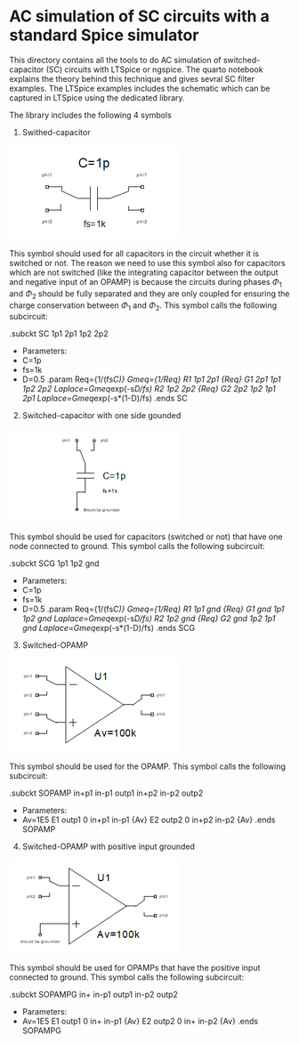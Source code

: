 # AC simulation of SC circuits with a standard Spice simulator

This directory contains all the tools to do AC simulation of switched-capacitor (SC) circuits with LTSpice or ngspice. The quarto notebook explains the theory behind this technique and gives sevral SC filter examples. The LTSpice examples includes the schematic which can be captured in LTSpice using the dedicated library.

The library includes the following 4 symbols

1) Swithed-capacitor

![Switched-capacitor.](/img/SC.png)

This symbol should used for all capacitors in the circuit whether it is switched or not. The reason we need to use this symbol also for capacitors which are not switched (like the integrating capacitor between the output and negative input of an OPAMP) is because the circuits during phases $\Phi_1$ and $\Phi_2$ should be fully separated and they are only coupled for ensuring the charge conservation between $\Phi_1$ and $\Phi_2$. This symbol calls the following subcircuit:

.subckt SC 1p1 2p1 1p2 2p2
* Parameters:
* C=1p
* fs=1k
* D=0.5
.param Req={1/(fs*C)} Gmeq={1/Req}
R1 1p1 2p1 {Req}
G1 2p1 1p1 1p2 2p2 Laplace=Gmeq*exp(-s*D/fs)
R2 1p2 2p2 {Req}
G2 2p2 1p2 1p1 2p1 Laplace=Gmeq*exp(-s*(1-D)/fs)
.ends SC

2) Switched-capacitor with one side gounded

![Grounded switched-capacitor.](/img/SCG.png)

This symbol should be used for capacitors (switched or not) that have one node connected to ground. This symbol calls the following subcircuit:

.subckt SCG 1p1 1p2 gnd
* Parameters:
* C=1p
* fs=1k
* D=0.5
.param Req={1/(fs*C)} Gmeq={1/Req}
R1 1p1 gnd {Req}
G1 gnd 1p1 1p2 gnd Laplace=Gmeq*exp(-s*D/fs)
R2 1p2 gnd {Req}
G2 gnd 1p2 1p1 gnd Laplace=Gmeq*exp(-s*(1-D)/fs)
.ends SCG

3) Switched-OPAMP

![Switched-OPAMP.](/img/SOPAMP.png)

This symbol should be used for the OPAMP. This symbol calls the following subcircuit:

.subckt SOPAMP in+p1 in-p1 outp1 in+p2 in-p2 outp2
* Parameters:
* Av=1E5
E1 outp1 0 in+p1 in-p1 {Av}
E2 outp2 0 in+p2 in-p2 {Av}
.ends SOPAMP

4) Switched-OPAMP with positive input grounded

![Grounded switched-OPAMP.](/img/SOPAMPG.png)

This symbol should be used for OPAMPs that have the positive input connected to ground. This symbol calls the following subcircuit:

.subckt SOPAMPG in+ in-p1 outp1 in-p2 outp2
* Parameters:
* Av=1E5
E1 outp1 0 in+ in-p1 {Av}
E2 outp2 0 in+ in-p2 {Av}
.ends SOPAMPG
